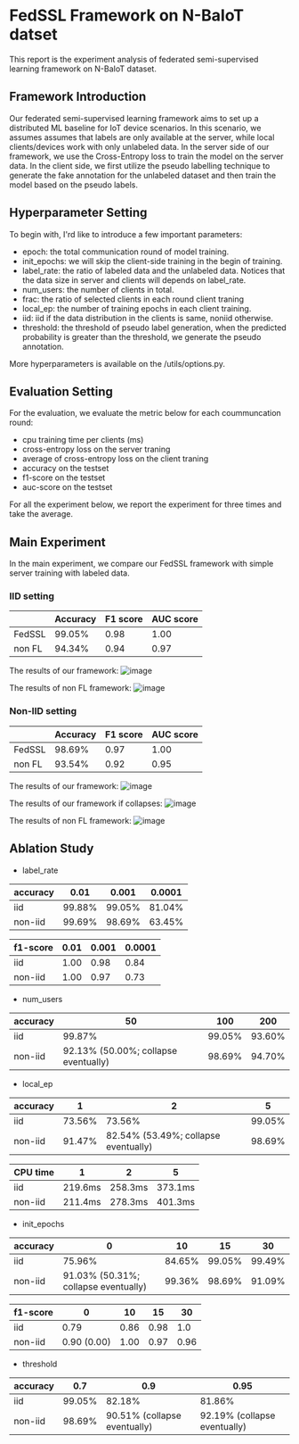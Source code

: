 # FedSSL Framework on N-BaIoT datset

This report is the experiment analysis of federated semi-supervised learning framework on N-BaIoT dataset.

## Framework Introduction

Our federated semi-supervised learning framework aims to set up a distributed ML baseline for IoT device scenarios. 
In this scenario, we assumes assumes that labels are only available at the server, while local clients/devices work with only unlabeled data. 
In the server side of our framework, we use the Cross-Entropy loss to train the model on the server data.
In the client side, we first utilize the pseudo labelling technique to generate the fake annotation for the unlabeled dataset and then train the model based on the pseudo labels.


## Hyperparameter Setting 

To begin with, I'rd like to introduce a few important parameters:

- epoch: the total communication round of model training.
- init_epochs: we will skip the client-side training in the begin of training.
- label_rate: the ratio of labeled data and the unlabeled data. Notices that the data size in server and clients will depends on label_rate.
- num_users: the number of clients in total.
- frac: the ratio of selected clients in each round client traning
- local_ep: the number of training epochs in each client training.
- iid: iid if the data distribution in the clients is same, noniid otherwise.
- threshold: the threshold of pseudo label generation, when the predicted probability is greater than the threshold, we generate the pseudo annotation.

More hyperparameters is available on the /utils/options.py.

## Evaluation Setting

For the evaluation, we evaluate the metric below for each coummuncation round:

- cpu training time per clients (ms)
- cross-entropy loss on the server traning
- average of cross-entropy loss on the client traning
- accuracy on the testset
- f1-score on the testset
- auc-score on the testset

For all the experiment below, we report the experiment for three times and take the average.

## Main Experiment

In the main experiment, we compare our FedSSL framework with simple server training with labeled data.

### IID setting

|  |Accuracy | F1 score|AUC score|
|---    |---  |---   |---   |
|FedSSL| 99.05%  | 0.98  |  1.00 |   
|non FL   |  94.34% | 0.94  | 0.97  |



The results of our framework:
![image](./pic/fl_iid.png)

The results of non FL framework:
![image](./pic/nonfl_iid.png)


### Non-IID setting

|  |Accuracy | F1 score|AUC score|
|---    |---  |---   |---   |
|FedSSL|  98.69% | 0.97 | 1.00  |   
|non FL   |  93.54% | 0.92  | 0.95  |



The results of our framework:
![image](./pic/fl_noniid_normal.png)

The results of our framework if collapses:
![image](./pic/fl_noniid_crush.png)


The results of non FL framework:
![image](./pic/nonfl_noniid.png)


## Ablation Study

- label_rate

|accuracy|0.01 | 0.001|0.0001|
|---    |---  |---   |---   |
|iid    |  99.88% | 99.05%  | 81.04%  |
|non-iid| 99.69%  | 98.69%  |  63.45% |   


|f1-score|0.01 | 0.001|0.0001|
|---    |---  |---   |---   |
|iid    |  1.00 |  0.98 |  0.84 |   
|non-iid|  1.00 |   0.97| 0.73  |   



- num_users

|accuracy|50 | 100|200|
|---    |---  |---   |---   |
|iid    |  99.87% | 99.05%  | 93.60%  |   
|non-iid| 92.13% (50.00%; collapse eventually)  |  98.69% | 94.70%  |   




- local_ep

|accuracy|1 | 2|5|
|---    |---  |---   |---   |
|iid    | 73.56%  | 73.56%  |  99.05% |   
|non-iid|  91.47% |  82.54% (53.49%; collapse eventually) |  98.69% |   

|CPU time|1 | 2|5|
|---    |---  |---   |---   |
|iid    |  219.6ms |  258.3ms |  373.1ms | 
|non-iid|  211.4ms | 278.3ms  |  401.3ms |  



- init_epochs

|accuracy|0 | 10 | 15| 30|
|---    |---  |---   |---   |---   |
|iid    |  75.96% |  84.65% | 99.05%  | 99.49%  |
|non-iid|  91.03% (50.31%; collapse eventually) |  99.36% | 98.69%  | 91.09%  |

|f1-score|0 | 10 |15| 30 |
|---    |---  |---   |---   |---   |
|iid    |  0.79 |  0.86 |  0.98 |  1.0 |  
|non-iid|  0.90 (0.00) |  1.00 |  0.97 |  0.96 |   

- threshold

|accuracy| 0.7 | 0.9| 0.95|
|---    |---   |---   |---   |
|iid     |  99.05% | 82.18% | 81.86%  |
|non-iid|  98.69% | 90.51% (collapse eventually)  | 92.19% (collapse eventually)  | 
